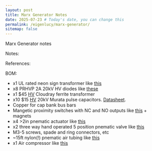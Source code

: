 ```yaml
---
layout: post
title: Marx Generator Notes
date: 2025-07-23 # Today's date, you can change this
permalink: /eigenlucy/marx-generator/
sitemap: false
---
```

Marx Generator notes

Notes:

References:

BOM:
<ul>
<li>x1 UL rated neon sign transformer like <a href="https://www.ebay.ca/itm/354859756450">this</a></li>
<li>x8 PRHVP 2A 20kV HV diodes like <a href="https://www.amazon.com/Comimark-20000V-Rectifier-High-Voltage-181975mm/dp/B087PRYGRT">these</a></li>
<li>x1 $45 <a href="https://www.ebay.ca/itm/126052798176">HV</a> Cloudray ferrite transformer</li>
<li>x10 $15 <a href="https://www.ebay.com/itm/296645015965">HV</a> 20kV Murata pulse capacitors. <a href="https://mm.digikey.com/Volume0/opasdata/d220001/medias/docus/2584/High%20Voltage%20Ceramic%20Capacitors.pdf">Datasheet</a>.</li>
<li>Copper for cap bank bus bars</li>
<li>Mangetic proximity switches with NC and NO outputs like <a href="https://www.amazon.com/EPLZON-Magnetic-Normally-Proximity-Equipment">this</a> + magnets</li>
<li>x4 >2in pnematic actuator like <a href="https://www.amazon.com/Tailonz-Pneumatic-Air-Cylinder-Bore/dp/B07THMDZ61">this</a></li>
<li>x2 three way hand operated 5 position pnematic valve like <a href="https://www.amazon.com/TAILONZ-PNEUMATIC-Pneumatic-Push-Pull-4H230-08C/dp/B086V8HDS7">this</a></li>
<li>M3-5 screws, spade and ring connectors, etc</li>
<li>~15ft nylon(!) pnematic air tubing like <a href="https://www.amazon.com/CheeMuii-Pneumatic-Tubing-System-Transfer/dp/B0DCJKKDXD">this</a></li>
<li>x1 Air compressor like <a href="https://www.amazon.com/ECOMAX-Compressor-Portable-Pneumatic-Accessories/dp/B0DGGFW73S">this</a></li>
</ul>
